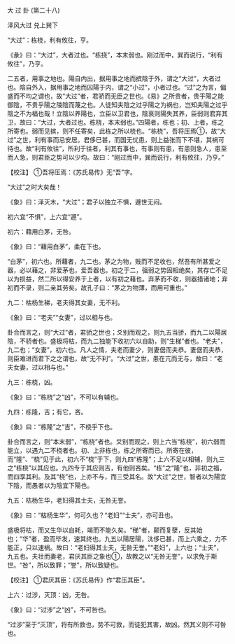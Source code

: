 大 过 卦 (第二十八)

泽风大过 兑上巽下

“大过”：栋桡，利有攸往，亨。

《彖》曰：“大过”，大者过也。“栋挠”，本末弱也。刚过而中，巽而说行，“利有攸往”，乃亨。

二五者，用事之地也。陽自内出，据用事之地而摈陰于外，谓之“大过”，大者过也。陰自外入，据用事之地而囚陽于内，谓之“小过”，小者过也。“过”之为言，偏盛而不均之谓也，故“大过”者，君骄而无臣之世也。《易》之所贵者，贵乎陽之能御陰，不贵乎陽之陵陰而蔑之也。人徒知夫陰之过乎陽之为祸也，岂知夫陽之过乎陰之不为福也哉！立陰以养陽也，立臣以卫君也，陰衰则陽失其养，臣弱则君弃其卫，故曰：“大过，大者过也。栋桡，本末弱也。”四陽者，栋也；初、上者，栋之所寄也。弱而见摈，则不任寄矣，此栋之所以桡也。“栋桡”，吾将压焉①，故“大过”之世，利有事而忌安居。君侈巳甚，而国无忧患，则上益张而下不堪，其祸可待也。故“利有攸往”，所利于往者，利其有事也，有事则有患，有患则急人，患至而人急，则君臣之势可以少均。故曰：“刚过而中，巽而说行，利有攸往，乃亨。”

【校注】 ①吾将压焉：《苏氏易传》无“吾”字。

“大过”之时大矣哉！

《象》曰：泽灭木，“大过”；君子以独立不惧，遯世无闷。

初六宜“不惧”，上六宜“遯”。

初六：藉用白茅，无咎。

《象》曰：“藉用白茅”，柔在下也。

“白茅”，初六也。所藉者，九二也。茅之为物，贱而不足收也，然吾有所甚爱之器，必以藉之，非爱茅也，爱吾器也。初之于二，强弱之势固相绝矣，其存亡不足以为损益，然二所以得安养于上者，以有初之藉也。弃茅而不收，则器措诸地；弃初而不录，则二亲其劳矣。故孔子曰：“茅之为物薄，而用可重也。”

九二：枯杨生稊，老夫得其女妻，无不利。

《象》曰：“老夫”“女妻”，过以相与也。

卦合而言之，则“大过”者，君骄之世也；爻别而观之，则九五当骄，而九二以陽居陰，不骄者也。盛极将枯，而九二独能下收初六以自助，则“生梯”者也。“老夫”，九二也；“女妻”，初六也。凡人之情，夫老而妻少，则妻倨而夫恭。妻倨而夫恭，则臣难进而君下之之谓也，故“无不利”。“大过”之世，患在亢而无与，故曰：“老夫女妻，过以相与也。”

九三：栋桡，凶。

《象》曰：“栋桡”之“凶”，不可以有辅也。

九四：栋隆，吉；有它，吝。

《象》曰：“栋隆”之“吉”，不桡乎下也。

卦合而言之，则“本末弱”，“栋桡”者也。爻别而观之，则上六当“栋桡”，初六弱而能立，以遇九二不桡者也。初、上非栋也，栋之所寄而已。所寄在彼，而“隆”、“桡”见于此，初六不“桡”于下，则九四“栋隆”；上六不足以相辅，则九三之“栋桡”以其应也。九四专于其应则吉，有他则吝矣。“栋”之“隆”也，非初之福，而四享其利。及其“桡”也，上亦不与，而三受其名。故“大过”之世，智者以为陽宜下陰，而愚者以为陰宜下陽也。

九五：枯杨生华，老妇得其士夫，无咎无誉。

《象》曰：“枯杨生华”，何可久也？“老妇”“士夫”，亦可丑也。

盛极将枯，而又生华以自耗，竭而不能久矣。“稊”者，颠而复孽，反其始也；“华”者，盈而毕发，速其终也。九五以陽居陽，汰侈已甚，而上六乘之，力不能正，只以速祸。故曰：“老妇得其士夫，无咎无誉。”“老妇”，上六也；“士夫”，九五也。夫壮而妻老，君厌其臣之象也①，故教之以“无咎无誉”，以求免于斯世。“咎”，所以致罪；“誉”，所以致疑也。

【校注】 ①君厌其臣：《苏氏易传》作“君压其臣”。

上六：过涉，灭顶：凶，无咎。

《象》曰：“过涉”之“凶”，不可咎也。

“过涉”至于“灭顶”，将有所救也，势不可救，而徒犯其害，故凶。然其义则不可咎也。


